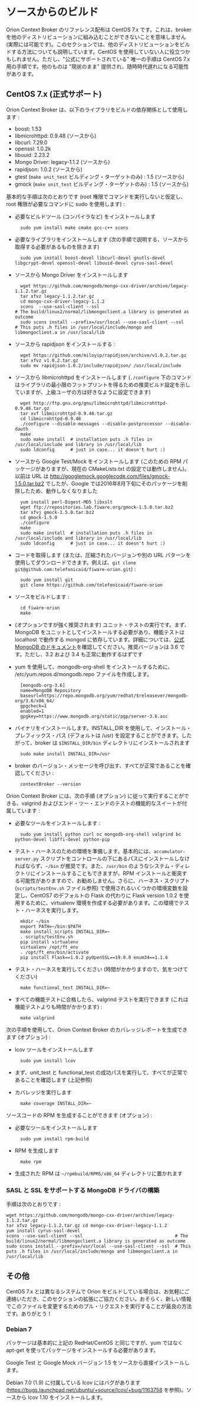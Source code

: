 # ソースからのビルド

Orion Context Broker のリファレンス配布は CentOS 7.x です。これは、broker を他のディストリビューションに組み込むことができないことを意味しません (実際には可能です)。このセクションでは、他のディストリビューションをビルドする方法についても説明しています。CentOS を使用していない人に役立つかもしれません。ただし、"公式にサポートされている" 唯一の手順は CentOS 7.x 用の手順です。他のものは "現状のまま" 提供され、随時時代遅れになる可能性があります。

## CentOS 7.x (正式サポート)

Orion Context Broker は、以下のライブラリをビルドの依存関係として使用します :

* boost: 1.53
* libmicrohttpd: 0.9.48 (ソースから)
* libcurl: 7.29.0
* openssl: 1.0.2k
* libuuid: 2.23.2
* Mongo Driver: legacy-1.1.2 (ソースから)
* rapidjson: 1.0.2 (ソースから)
* gtest (`make unit_test` ビルディング・ターゲットのみ) : 1.5 (ソースから)
* gmock (`make unit_test` ビルディング・ターゲットのみ) : 1.5 (ソースから)

基本的な手順は次のとおりです (root 権限でコマンドを実行しないと仮定し、root 権限が必要なコマンドに sudo を使用します) :

* 必要なビルドツール (コンパイラなど) をインストールします

        sudo yum install make cmake gcc-c++ scons

* 必要なライブラリをインストールします (次の手順で説明する、ソースから取得する必要があるものを除きます)

        sudo yum install boost-devel libcurl-devel gnutls-devel libgcrypt-devel openssl-devel libuuid-devel cyrus-sasl-devel

* ソースから Mongo Driver をインストールします

        wget https://github.com/mongodb/mongo-cxx-driver/archive/legacy-1.1.2.tar.gz
        tar xfvz legacy-1.1.2.tar.gz
        cd mongo-cxx-driver-legacy-1.1.2
        scons  --use-sasl-client --ssl                                        # The build/linux2/normal/libmongoclient.a library is generated as outcome
        sudo scons install --prefix=/usr/local --use-sasl-client --ssl        # This puts .h files in /usr/local/include/mongo and libmongoclient.a in /usr/local/lib

* ソースから rapidjson をインストールする :

        wget https://github.com/miloyip/rapidjson/archive/v1.0.2.tar.gz
        tar xfvz v1.0.2.tar.gz
        sudo mv rapidjson-1.0.2/include/rapidjson/ /usr/local/include

* ソースから libmicrohttpd をインストールします (`./configure` 下のコマンドはライブラリの最小限のフットプリントを得るための推奨ビルド設定を示していますが、上級ユーザの方は好きなように設定できます)

        wget http://ftp.gnu.org/gnu/libmicrohttpd/libmicrohttpd-0.9.48.tar.gz
        tar xvf libmicrohttpd-0.9.48.tar.gz
        cd libmicrohttpd-0.9.48
        ./configure --disable-messages --disable-postprocessor --disable-dauth
        make
        sudo make install  # installation puts .h files in /usr/local/include and library in /usr/local/lib
        sudo ldconfig      # just in case... it doesn't hurt :)

* ソースから Google Test/Mock をインストールします (このための RPM パッケージがありますが、現在の CMakeLists.txt の設定では動作しません)。以前は URL は http://googlemock.googlecode.com/files/gmock-1.5.0.tar.bz2 でしたが、Google では2016年8月下旬にそのパッケージを削除したため、動作しなくなりました

        yum install perl-Digest-MD5 libxslt
        wget ftp://repositories.lab.fiware.org/gmock-1.5.0.tar.bz2
        tar xfvj gmock-1.5.0.tar.bz2
        cd gmock-1.5.0
        ./configure
        make
        sudo make install  # installation puts .h files in /usr/local/include and library in /usr/local/lib
        sudo ldconfig      # just in case... it doesn't hurt :)

* コードを取得します (または、圧縮されたバージョンや別の URL パターンを使用してダウンロードできます。例えば、`git clone git@github.com:telefonicaid/fiware-orion.git`) :

        sudo yum install git
        git clone https://github.com/telefonicaid/fiware-orion

* ソースをビルドします :

        cd fiware-orion
        make

* (オプションですが強く推奨されます) ユニット・テストの実行です。まず、MongoDB をユニットとしてインストールする必要があり、機能テストは localhost で動作する mongod に依存しています。詳細については、[公式 MongoDB のドキュメント](https://docs.mongodb.com/manual/tutorial/install-mongodb-on-red-hat/)を確認してください。推奨バージョンは 3.6 です。ただし、3.2 および 3.4 も正常に動作するはずです

* yum を使用して、mongodb-org-shell をインストールするために、 /etc/yum.repos.d/mongodb.repo ファイルを作成します。

        [mongodb-org-3.6]
        name=MongoDB Repository
        baseurl=https://repo.mongodb.org/yum/redhat/$releasever/mongodb-org/3.6/x86_64/
        gpgcheck=1
        enabled=1
        gpgkey=https://www.mongodb.org/static/pgp/server-3.6.asc

* バイナリをインストールします。INSTALL_DIR を使用して、インストール・プレフィックス・パス (デフォルトは /usr) を設定することができます。したがって、broker は `$INSTALL_DIR/bin` ディレクトリにインストールされます

        sudo make install INSTALL_DIR=/usr

* broker のバージョン・メッセージを呼び出す、すべてが正常であることを確認してください :

        contextBroker --version

Orion Context Broker には、次の手順 (オプション) に従って実行することができる、valgrind およびエンド・ツー・エンドのテストの機能的なスイートが付属しています :

* 必要なツールをインストールします :

        sudo yum install python curl nc mongodb-org-shell valgrind bc python-devel libffi-devel python-pip

* テスト・ハーネスのための環境を準備します。基本的には、`accumulator-server.py` スクリプトをコントロールの下にあるパスにインストールしなければならず、`~/bin` が推奨です。また、`/usr/bin` のようなシステム・ディレクトリにインストールすることもできますが、RPM インストールと衝突する可能性がありますので、お勧めしません。さらに、ハーネス・スクリプト (`scripts/testEnv.sh` ファイル参照) で使用されるいくつかの環境変数を設定し、CentOS7 のデフォルトの Flask の代わりに Flask version 1.0.2 を使用するために、virtualenv 環境を作成する必要があります。この環境でテスト・ハーネスを実行します。

        mkdir ~/bin
        export PATH=~/bin:$PATH
        make install_scripts INSTALL_DIR=~
        . scripts/testEnv.sh
        pip install virtualenv
        virtualenv /opt/ft_env
        . /opt/ft_env/bin/activate
        pip install Flask==1.0.2 pyOpenSSL==19.0.0 enum34==1.1.6

* テスト・ハーネスを実行してください (時間がかかりますので、気をつけてください)

        make functional_test INSTALL_DIR=~

* すべての機能テストに合格したら、valgrind テストを実行できます (これは機能テストよりも時間がかかります) :

        make valgrind

次の手順を使用して、Orion Context Broker のカバレッジレポートを生成できます (オプション) :

* lcov ツールをインストールします

        sudo yum install lcov

* まず、unit_test と functional_test の成功パスを実行して、すべてが正常であることを確認します (上記参照)

* カバレッジを実行します

        make coverage INSTALL_DIR=~

ソースコードの RPM を生成することができます (オプション) :

* 必要なツールをインストールします

        sudo yum install rpm-build

* RPM を生成します

        make rpm

* 生成された RPM は `~/rpmbuild/RPMS/x86_64` ディレクトリに置かれます

### SASL と SSL をサポートする MongoDB ドライバの構築

手順は次のとおりです :

```
wget https://github.com/mongodb/mongo-cxx-driver/archive/legacy-1.1.2.tar.gz
tar xfvz legacy-1.1.2.tar.gz cd mongo-cxx-driver-legacy-1.1.2
yum install cyrus-sasl-devel
scons --use-sasl-client --ssl                                   # The build/linux2/normal/libmongoclient.a library is generated as outcome
sudo scons install --prefix=/usr/local --use-sasl-client --ssl  # This puts .h files in /usr/local/include/mongo and libmongoclient.a in /usr/local/lib
```

## その他

CentOS 7.x とは異なるシステムで Orion をビルドしている場合は、お気軽にご連絡いただき、このセクションの拡張にご協力ください。おそらく、新しい情報でこのファイルを変更するためのプル・リクエストを実行することが最良の方法です。ありがとう！

### Debian 7

パッケージは基本的に上記の RedHat/CentOS と同じですが、yum ではなく apt-get を使ってパッケージをインストールする必要があります。

Google Test と Google Mock バージョン 1.5 をソースから直接インストールします。

Debian 7.0 (1.9) に付属している lcov にはバグがあります (https://bugs.launchpad.net/ubuntu/+source/lcov/+bug/1163758 を参照)。ソースから lcov 1.10 をインストールします。
